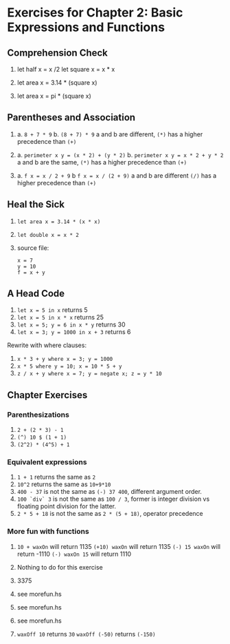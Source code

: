# Exercises for Chapter 2: Basic Expressions and Functions

## Comprehension Check

1. let half x = x /2
   let square x = x * x

2. let area x = 3.14 * (square x)
3. let area x = pi * (square x)

## Parentheses and Association

1. a. `8 + 7 * 9`
   b. `(8 + 7) * 9`
   a and b are different, `(*)` has a higher precedence than `(+)`

2. a. `perimeter x y = (x * 2) + (y * 2)`
   b. `perimeter x y = x * 2 + y * 2`
   a and b are the same, `(*)` has a higher precedence than `(+)`

3. a. `f x = x / 2 + 9`
   b  `f x = x / (2 + 9)`
   a and b are different  `(/)` has a higher precedence than `(+)`

## Heal the Sick

1. `let area x = 3.14 * (x * x)`
2. `let double x = x * 2`

3.  source file:
    ```
    x = 7
    y = 10
    f = x + y
    ```
 
## A Head Code 

1. `let x = 5 in x` returns 5
2. `let x = 5 in x * x` returns 25
3. `let x = 5; y = 6 in x * y` returns 30
4. `let x = 3; y = 1000 in x + 3` returns 6

Rewrite with where clauses:

1. `x * 3 + y where x = 3; y = 1000`
2. `x * 5 where y = 10; x = 10 * 5 + y`
3. `z / x + y where x = 7; y = negate x; z = y * 10`

## Chapter Exercises

### Parenthesizations

1. `2 + (2 * 3) - 1`
2. `(^) 10 $ (1 + 1)`
3. `(2^2) * (4^5) + 1`

### Equivalent expressions

1. `1 + 1` returns the same as `2`
2. `10^2` returns the same as `10+9*10`
3. `400 - 37` is not the same as `(-) 37 400`, different argument order.
4. ``100 `div` 3`` is not the same as `100 / 3`, former is integer division vs
floating point division for the latter.
5. `2 * 5 + 18` is not the same as `2 * (5 + 18)`, operator precedence

### More fun with functions

1. `10 + waxOn` will return 1135
   `(+10) waxOn` will return 1135
   `(-) 15 waxOn` will return -1110
   `(-) waxOn 15` will return 1110

2. Nothing to do for this exercise
3. 3375

4. see morefun.hs
5. see morefun.hs
6. see morefun.hs
7. `waxOff 10` returns `30`
   `waxOff (-50)` returns `(-150)`

